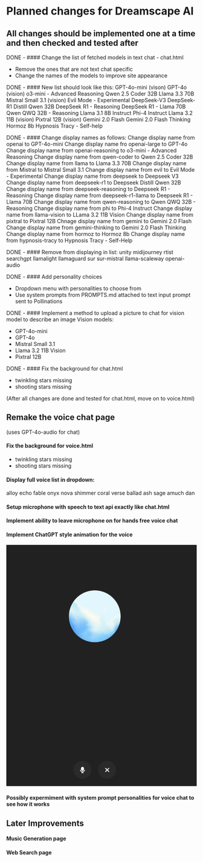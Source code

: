 # Planned changes for Dreamscape AI

## All changes should be implemented one at a time and then checked and tested after

DONE - #### Change the list of fetched models in text chat - chat.html
- Remove the ones that are not text chat specific
- Change the names of the models to improve site appearance

DONE - #### New list should look like this:
GPT-4o-mini (vison)
GPT-4o (vision)
o3-mini - Advanced Reasoning
Qwen 2.5 Coder 32B
Llama 3.3 70B
Mistral Small 3.1 (vision)
Evil Mode - Experimental
DeepSeek-V3
DeepSeek-R1 Distill Qwen 32B
DeepSeek R1 - Reasoning
DeepSeek R1 - Llama 70B
Qwen QWQ 32B - Reasoning
Llama 3.1 8B Instruct
Phi-4 Instruct
Llama 3.2 11B (vision)
Pixtral 12B (vision)
Gemini 2.0 Flash
Gemini 2.0 Flash Thinking
Hormoz 8b
Hypnosis Tracy - Self-help

DONE - #### Change display names as follows:
Change display name from openai to GPT-4o-mini
Change display name fro openai-large to GPT-4o
Change display name from openai-reasoning to o3-mini - Advanced Reasoning
Change display name from qwen-coder to Qwen 2.5 Coder 32B
Change display name from llama to Llama 3.3 70B
Change display name from Mistral to Mistral Small 3.1
Change display name from evil to Evil Mode - Experimental
Change display name from deepseek to Deepseek V3
Change display name from deepseek-r1 to Deepseek Distill Qwen 32B
Change display name from deepseek-reasoning to Deepseek R1 - Reasoning
Change display name from deepseek-r1-llama to Deepseek R1 - Llama 70B
Change display name from qwen-reasoning to Qwen QWQ 32B - Reasoning
Change display name from phi to Phi-4 Instruct
Change display name from llama-vision to LLama 3.2 11B Vision
Change display name from pixtral to Pixtral 12B
Chnage display name from gemini to Gemini 2.0 Flash
Change display name from gemini-thinking to Gemini 2.0 Flash Thinking
Change display name from hormoz to Hormoz 8b
Change display name from hypnosis-tracy to Hypnosis Tracy - Self-Help

DONE - #### Remove from displaying in list:
unity
midijourney
rtist
searchgpt
llamalight
llamaguard
sur
sur-mistral
llama-scaleway
openai-audio

DONE - #### Add personality choices
- Dropdown menu with personalities to choose from
- Use system prompts from PROMPTS.md attached to text input prompt sent to Pollinations

DONE - #### Implement a method to upload a picture to chat for vision model to describe an image
Vision models:
- GPT-4o-mini
- GPT-4o
- Mistral Small 3.1
- Llama 3.2 11B Vision
- Pixtral 12B

DONE - #### Fix the background for chat.html
- twinkling stars missing
- shooting stars missing

(After all changes are done and tested for chat.html, move on to voice.html)

## Remake the voice chat page
(uses GPT-4o-audio for chat)


 #### Fix the background for voice.html
- twinkling stars missing
- shooting stars missing

#### Display full voice list in dropdown:
alloy
echo
fable
onyx
nova
shimmer
coral
verse
ballad
ash
sage
amuch
dan

#### Setup microphone with speech to text api exactly like chat.html

#### Implement ability to leave microphone on for hands free voice chat

#### Implement ChatGPT style animation for the voice
![alt text](image.png)

#### Possibly expermiment with system prompt personalities for voice chat to see how it works

## Later Improvements

#### Music Generation page
#### Web Search page
